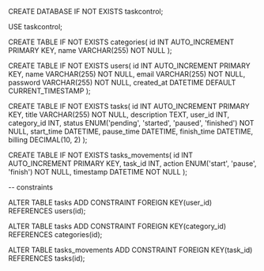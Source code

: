 CREATE DATABASE IF NOT EXISTS taskcontrol;

USE taskcontrol;


CREATE TABLE IF NOT EXISTS categories(
  id INT AUTO_INCREMENT PRIMARY KEY,
  name VARCHAR(255) NOT NULL
);

CREATE TABLE IF NOT EXISTS users(
  id INT AUTO_INCREMENT PRIMARY KEY,
  name VARCHAR(255) NOT NULL,
  email VARCHAR(255) NOT NULL,
  password VARCHAR(255) NOT NULL,
 created_at DATETIME DEFAULT CURRENT_TIMESTAMP
);

CREATE TABLE IF NOT EXISTS tasks(
  id INT AUTO_INCREMENT PRIMARY KEY,
  title VARCHAR(255) NOT NULL,
  description TEXT,
  user_id INT,
  category_id INT,
  status ENUM('pending', 'started', 'paused', 'finished') NOT NULL,
  start_time DATETIME,
  pause_time DATETIME,
  finish_time DATETIME,
  billing DECIMAL(10, 2)
);


CREATE TABLE IF NOT EXISTS tasks_movements(
  id INT AUTO_INCREMENT PRIMARY KEY,
  task_id INT,
  action ENUM('start', 'pause', 'finish') NOT NULL,
  timestamp DATETIME NOT NULL
);


-- constraints 

ALTER TABLE tasks
ADD CONSTRAINT FOREIGN KEY(user_id) REFERENCES users(id);

ALTER TABLE tasks
ADD CONSTRAINT FOREIGN KEY(category_id) REFERENCES categories(id);

ALTER TABLE tasks_movements
ADD CONSTRAINT FOREIGN KEY(task_id) REFERENCES tasks(id);

